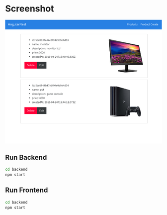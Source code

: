 # Screenshot
![](./docs/screenshot.png)

## Run Backend

```sh
cd backend
npm start
```

## Run Frontend

```sh
cd backend
npm start
```



